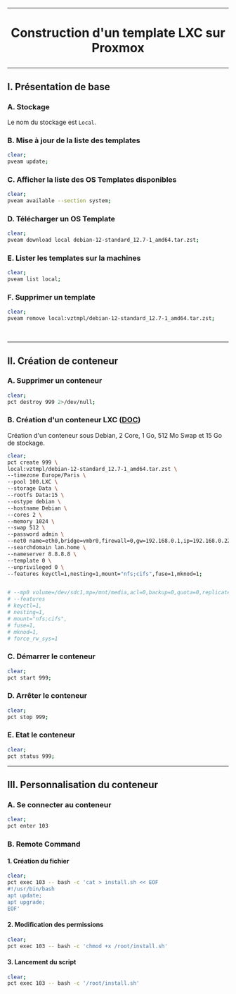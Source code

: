 ------------------------------------------------------------------------------------------------------
# <p align='center'> Construction d'un template LXC sur Proxmox </p>
------------------------------------------------------------------------------------------------------
## I. Présentation de base
### A. Stockage
Le nom du stockage est `Local`.

### B. Mise à jour de la liste des templates
```bash
clear;
pveam update;
```

### C. Afficher la liste des OS Templates disponibles
```bash
clear;
pveam available --section system;
```

### D. Télécharger un OS Template
```bash
clear;
pveam download local debian-12-standard_12.7-1_amd64.tar.zst;
```

### E. Lister les templates sur la machines
```bash
clear;
pveam list local;
```

### F. Supprimer un template
```bash
clear;
pveam remove local:vztmpl/debian-12-standard_12.7-1_amd64.tar.zst;
```

<br />

------------------------------------------------------------------------------------------------------
## II. Création de conteneur
### A. Supprimer un conteneur
```bash
clear;
pct destroy 999 2>/dev/null;
```
### B. Création d'un conteneur LXC ([DOC](https://pve.proxmox.com/pve-docs/pct.1.html))
Création d'un conteneur sous Debian, 2 Core, 1 Go, 512 Mo Swap et 15 Go de stockage.
```bash
clear;
pct create 999 \
local:vztmpl/debian-12-standard_12.7-1_amd64.tar.zst \
--timezone Europe/Paris \
--pool 100.LXC \
--storage Data \
--rootfs Data:15 \
--ostype debian \
--hostname Debian \
--cores 2 \
--memory 1024 \
--swap 512 \
--password admin \
--net0 name=eth0,bridge=vmbr0,firewall=0,gw=192.168.0.1,ip=192.168.0.220/24,type=veth \
--searchdomain lan.home \
--nameserver 8.8.8.8 \
--template 0 \
--unprivileged 0 \
--features keyctl=1,nesting=1,mount="nfs;cifs",fuse=1,mknod=1;


# --mp0 volume=/dev/sdc1,mp=/mnt/media,acl=0,backup=0,quota=0,replicate=0,ro=0,shared=0 
# --features
# keyctl=1,
# nesting=1,
# mount="nfs;cifs",
# fuse=1,
# mknod=1,
# force_rw_sys=1
```

### C. Démarrer le conteneur
```bash
clear;
pct start 999;
```

### D. Arrêter le conteneur
```bash
clear;
pct stop 999;
```

### E. Etat le conteneur
```bash
clear;
pct status 999;
```

------------------------------------------------------------------------------------------------------
## III. Personnalisation du conteneur
### A. Se connecter au conteneur
```bash
clear;
pct enter 103
```

### B. Remote Command
#### 1. Création du fichier
```bash
clear;
pct exec 103 -- bash -c 'cat > install.sh << EOF
#!/usr/bin/bash
apt update;
apt upgrade;
EOF'
```

#### 2. Modification des permissions
```bash
clear;
pct exec 103 -- bash -c 'chmod +x /root/install.sh'
```
#### 3. Lancement du script
```bash
clear;
pct exec 103 -- bash -c '/root/install.sh'
```
